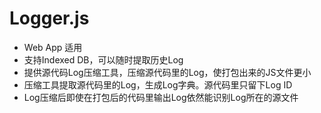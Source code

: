 # Logger.js

- Web App 适用
- 支持Indexed DB，可以随时提取历史Log
- 提供源代码Log压缩工具，压缩源代码里的Log，使打包出来的JS文件更小
- 压缩工具提取源代码里的Log，生成Log字典。源代码里只留下Log ID
- Log压缩后即使在打包后的代码里输出Log依然能识别Log所在的源文件
